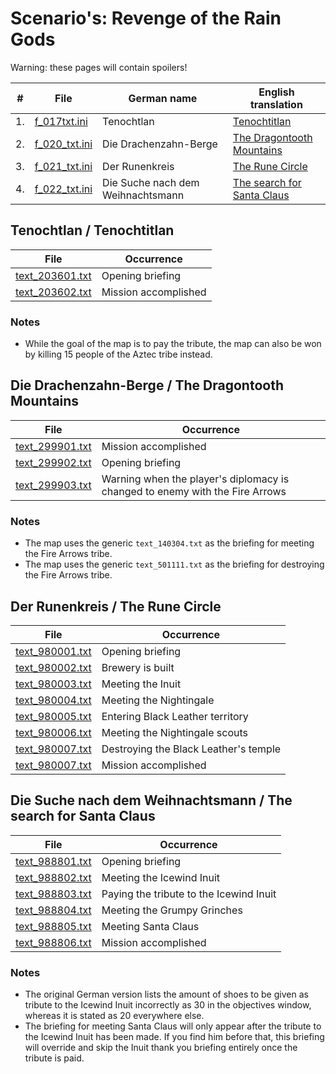 # Scenario's: Revenge of the Rain Gods

Warning: these pages will contain spoilers!

| # | File | German name | English translation |
|--|--|--|--|
| 1. | [f_017txt.ini](../translations/english/data_m/f_017txt.ini) | Tenochtlan | [Tenochtitlan](#tenochtlan--tenochtitlan) |
| 2. | [f_020_txt.ini](../translations/english/data_m/f_020_txt.ini) | Die Drachenzahn-Berge | [The Dragontooth Mountains](#die-drachenzahn-berge--the-dragontooth-mountains) |
| 3. | [f_021_txt.ini](../translations/english/data_m/f_021_txt.ini) | Der Runenkreis | [The Rune Circle](#der-runenkreis--the-rune-circle) |
| 4. | [f_022_txt.ini](../translations/english/data_m/f_022_txt.ini) | Die Suche nach dem Weihnachtsmann | [The search for Santa Claus](#die-suche-nach-dem-weihnachtsmann--the-search-for-santa-claus) |

## Tenochtlan / Tenochtitlan

| File | Occurrence |
|--|--|
| [text_203601.txt](../translations/english/data_m/c1_txt/c1_fhll/text_203601.txt) | Opening briefing |
| [text_203602.txt](../translations/english/data_m/c1_txt/c1_fhll/text_203602.txt) | Mission accomplished |

### Notes

- While the goal of the map is to pay the tribute, the map can also be won by killing 15 people of the Aztec tribe instead.


## Die Drachenzahn-Berge / The Dragontooth Mountains

| File | Occurrence |
|--|--|
| [text_299901.txt](../translations/english/data_m/c1_txt/c1_fhll/text_299901.txt) | Mission accomplished |
| [text_299902.txt](../translations/english/data_m/c1_txt/c1_fhll/text_299902.txt) | Opening briefing |
| [text_299903.txt](../translations/english/data_m/c1_txt/c1_fhll/text_299903.txt) | Warning when the player's diplomacy is changed to enemy with the Fire Arrows |

### Notes

- The map uses the generic `text_140304.txt` as the briefing for meeting the Fire Arrows tribe.
- The map uses the generic `text_501111.txt` as the briefing for destroying the Fire Arrows tribe.


## Der Runenkreis / The Rune Circle

| File | Occurrence |
|--|--|
| [text_980001.txt](../translations/english/data_m/c1_txt/c1_fhll/text_980001.txt) | Opening briefing |
| [text_980002.txt](../translations/english/data_m/c1_txt/c1_fhll/text_980002.txt) | Brewery is built |
| [text_980003.txt](../translations/english/data_m/c1_txt/c1_fhll/text_980003.txt) | Meeting the Inuit |
| [text_980004.txt](../translations/english/data_m/c1_txt/c1_fhll/text_980004.txt) | Meeting the Nightingale |
| [text_980005.txt](../translations/english/data_m/c1_txt/c1_fhll/text_980005.txt) | Entering Black Leather territory |
| [text_980006.txt](../translations/english/data_m/c1_txt/c1_fhll/text_980006.txt) | Meeting the Nightingale scouts |
| [text_980007.txt](../translations/english/data_m/c1_txt/c1_fhll/text_980007.txt) | Destroying the Black Leather's temple |
| [text_980007.txt](../translations/english/data_m/c1_txt/c1_fhll/text_980007.txt) | Mission accomplished |


## Die Suche nach dem Weihnachtsmann / The search for Santa Claus

| File | Occurrence |
|--|--|
| [text_988801.txt](../translations/english/data_m/c1_txt/c1_fhll/text_988801.txt) | Opening briefing |
| [text_988802.txt](../translations/english/data_m/c1_txt/c1_fhll/text_988802.txt) | Meeting the Icewind Inuit |
| [text_988803.txt](../translations/english/data_m/c1_txt/c1_fhll/text_988803.txt) | Paying the tribute to the Icewind Inuit |
| [text_988804.txt](../translations/english/data_m/c1_txt/c1_fhll/text_988804.txt) | Meeting the Grumpy Grinches |
| [text_988805.txt](../translations/english/data_m/c1_txt/c1_fhll/text_988805.txt) | Meeting Santa Claus |
| [text_988806.txt](../translations/english/data_m/c1_txt/c1_fhll/text_988806.txt) | Mission accomplished |

### Notes

- The original German version lists the amount of shoes to be given as tribute to the Icewind Inuit incorrectly as 30 in the objectives window, whereas it is stated as 20 everywhere else.
- The briefing for meeting Santa Claus will only appear after the tribute to the Icewind Inuit has been made. If you find him before that, this briefing will override and skip the Inuit thank you briefing entirely once the tribute is paid.

